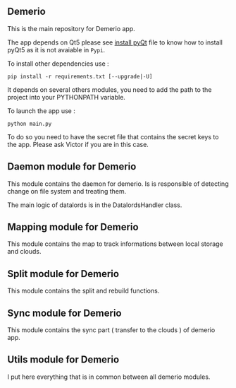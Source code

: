 ## Demerio

This is the main repository for Demerio app.

The app depends on Qt5 please see [install pyQt](./install_pyqt.md) file to know how to install pyQt5 as it is not avaiable in `Pypi`.

To install other dependencies use :

```
pip install -r requirements.txt [--upgrade|-U]
```

It depends on several others modules, you need to add the path to the project into your PYTHONPATH variable.

To launch the app use :
```
python main.py
```

To do so you need to have the secret file that contains the secret keys to the app. Please ask Victor if you are in this case.

## Daemon module for Demerio

This module contains the daemon for demerio.
Is is responsible of detecting change on file system and treating them.

The main logic of datalords is in the DatalordsHandler class.

## Mapping module for Demerio

This module contains the map to track informations between local storage and clouds.

## Split module for Demerio

This module contains the split and rebuild functions.

## Sync module for Demerio

This module contains the sync part ( transfer to the clouds ) of demerio app.

## Utils module for Demerio

I put here everything that is in common between all demerio modules.
